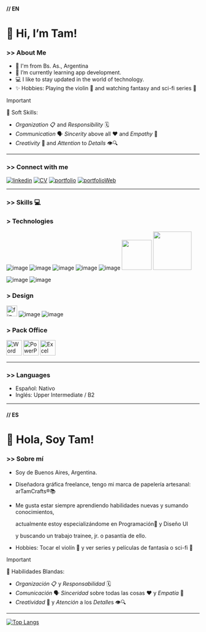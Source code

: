 <h4>// EN </h4>

<h1> 👋 Hi, I’m Tam! </h1>
<h3> >> About Me </h3>

- 📍 I'm from Bs. As., Argentina
- 📲 I’m currently learning app development.
- 💻 I like to stay updated in the world of technology.  
- ✨ Hobbies: Playing the violin 🎻 and watching fantasy and sci-fi series 🚀
 
> [!IMPORTANT]
> 🧩 Soft Skills:
  - *Organization* 📋 and *Responsibility* 🗓️
  - *Communication* 🗣️ *Sincerity* above all ❤️ and *Empathy* 🤝
  - *Creativity* 🎨 and *Attention* to *Details* 👁️🔍

------

<h3> >> Connect with me </h3>

[![linkedin](https://img.shields.io/badge/linkedin-0A66C2?style=for-the-badge&logo=linkedin&logoColor=white)](https://www.linkedin.com/in/tamara-canzobre/) 
[![CV](https://img.shields.io/badge/CV-fff?style=for-the-badge)](https://www.linkedin.com/in/tamara-canzobre/overlay/1732682987137/single-media-viewer/?type=DOCUMENT&profileId=ACoAAAjG_QsBb2iF8vI0ImWONrBdqhLQ0Vzxgp0)
[![portfolio](https://img.shields.io/badge/Behance-000?style=for-the-badge&logoColor=black)](https://www.behance.net/tamaracanzobre)
[![portfolioWeb](https://img.shields.io/badge/my_portfolio-fff?style=for-the-badge)](https://tamaracanzobre.myportfolio.com/)

------

<h3> >> Skills 💻</h3>

<h3> > Technologies </h3>

![image](https://github.com/user-attachments/assets/09bb3851-8f1c-44b2-a0f1-330181e7aad1)
![image](https://github.com/user-attachments/assets/e27f4435-1fa4-43b0-93a4-9f2da115d562)
![image](https://github.com/user-attachments/assets/1767df44-aa42-441c-ba84-d0ac373df9ed)
![image](https://github.com/user-attachments/assets/86312436-d34d-45ff-bbd7-f801a74c985b)
![image](https://github.com/user-attachments/assets/757bdda8-5bfa-44f8-a673-9515fd49ec53)
<img src="https://img.shields.io/badge/React JS-61DAFB?logo=React&logoColor=black&style=flat" width="78" />
<img src="https://img.shields.io/badge/ReactNative-61DAFB?logo=React&logoColor=black&style=flat" width="100" />

![image](https://github.com/user-attachments/assets/a4735e28-43b3-4e29-9330-7ee1166efd8c)
![image](https://github.com/user-attachments/assets/e8be5317-335b-42f1-a439-aeea4ae937f1)


<h3> > Design </h3>


<a href="https://www.figma.com/" target="_blank" rel="noreferrer"><img src="https://www.vectorlogo.zone/logos/figma/figma-icon.svg" alt="figma" width="28"/></a>
![image](https://github.com/user-attachments/assets/04d1c25b-71a6-4c2e-8b5c-c0cbc045ef8e) 
![image](https://github.com/user-attachments/assets/1dc24ed1-b6be-432c-82e7-45a4252f1246) 


<h3> > Pack Office </h3>


<a href="https://www.figma.com/" target="_blank" rel="noreferrer"><img src="https://img.icons8.com/?size=100&id=pGHcje298xSl&format=png&color=000000" alt="Word" width="40"/></a>
<a href="https://www.figma.com/" target="_blank" rel="noreferrer"><img src="https://img.icons8.com/?size=100&id=ifP93G7BXUhU&format=png&color=000000" alt="PowerPoint" width="40"/></a>
<a href="https://www.figma.com/" target="_blank" rel="noreferrer"><img src="https://img.icons8.com/?size=100&id=UECmBSgBOvPT&format=png&color=000000" alt="Excel" width="40"/></a>

------

<h3> >> Languages </h3>

- Español: Nativo
- Inglés: Upper Intermediate / B2

------

<h4>// ES </h4>

<h1> 👋 Hola, Soy Tam! </h1>
<h3> >> Sobre mí </h3>

- Soy de Buenos Aires, Argentina.
- Diseñadora gráfica freelance, tengo mi marca de papelería artesanal: arTamCrafts®📚
- Me gusta estar siempre aprendiendo habilidades nuevas y sumando conocimientos,

  actualmente estoy especializándome en Programación📲 y Diseño UI
  
  y buscando un trabajo trainee, jr. o pasantía de ello.
- Hobbies: Tocar el violín 🎻 y ver series y películas de fantasía o sci-fi 🚀

> [!IMPORTANT]
> 🧩 Habilidades Blandas:
- *Organización* 📋 y *Responsabilidad* 🗓️
- *Comunicación* 🗣️ *Sinceridad* sobre todas las cosas ❤️ y *Empatía* 🤝
- *Creatividad* 🎨 y *Atención* a los *Detalle*s 👁️🔍

------

[![Top Langs](https://github-readme-stats.vercel.app/api/top-langs/?username=Tam-S-C&layout=compact&langs_count=4)](https://github.com/anuraghazra/github-readme-stats)


